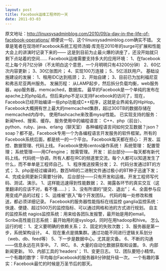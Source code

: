 ```yaml
---
layout: post
title: Facebook运维工程师的一天
date: 2011-03-03
---
```


原文地址：http://linuxsysadminblog.com/2010/09/a-day-in-the-life-of-facebook-operations/
顺便说一句，这个linuxsysadminblog.com确实不错。
文章是笔者在现场听Facebook系统工程师汤姆·库克在2010年的surge可扩展和性能大会上的讲演时记录下来的——
这是到目前为止最火爆的讲座了，还没开始就只剩下点站着的空间……
Facebook运维需要支持多大的应用环境：
1、在facebook花上每个月7亿分钟（不太明白这个意思，一个月明明只有43200分钟）
2、60亿次内容更新；
3、30亿张图片；
4、实现100万连接；
5、5亿活跃用户。
基础设施建设的发展：
1、租用IDC达到瓶颈；
2、开始自建；
3、目前已为加利福尼亚和弗吉尼亚两州服务。
发展历程：
从LAMP起步，然后拆分负载均衡，web服务器，app服务器，memcached，数据库。
最早的Facebook是一个单纯的发布在apache上的php站点。但后来php不足以支持Facebook的访问了，现在，Facebook已经开始编译一些php功能成C++程序，这就是业界闻名的HipHop。
Facebook大概拥有世上最大的memcached集群，超过300TB的数据存储在memcached内存中。
使用flashcache来改善mysql性能。
已实现支持的服务：
新闻feed、搜索、缓存。
服务使用中的编程语言：
C++、php（前台）、python、ruby、java、erlang（聊天室）
各种编程语言间如何交互数据？json？soap？都不是。Facebook专用一个为各编程语言开发服务的软件框架。所有的Facebook系统后面，都是统一的一个平台。
Facebook每天都在担心：
开发、监控、数据管理、代码上线。
Facebook使用centos操作系统！
系统管理：
配置管理；
系统管理——用CFengine；
按需管理。
开发：
前台部分——每天都有新代码上线。代码统一协调，所有人都在IRC的频道里交流。每个人都可以知道发生了什么，而不单单是工程师自己。
1、程序推送按需分发；
2、代码分发通过BT的方式；
3、php是经过编译的，数百MB的二进制文件通过极小的BT种子迅速下发；
4、完成全网更新只需要1分钟。
后台部分——只有开发和运维。开发工程师写代码、测试、演示。
1、这样能迅速得到性能数据；
2、揭露各环节的真实交互（这里翻译的应该不对，看不懂……）；
3、没有所谓的“提交、退出”；
4、全面参与应用变成产品的过程；
5、运维被“嵌入”每个开发团队。
代码的每一处修改和推送，都必须详细记录。
Facebook的服务器性能指标在线监控
ganglia监控系统：快速、便捷、超过500万的监控指标、可以通过网格和池的方式进行规划。
自主的监控系统
nagios监控系统：用来给各团队发报警，最开始是用的email。
Scribe高性能日志系统：最开始用的是syslogd，同时在用hadoop和hive。
怎么运行的呢：
1、定义要明确的依赖关系；
2、固定的失败次数；
3、服务器是第一步，系统架构设计。
4、现在重点是搞集群。通过功能不同进行逻辑关系划分（web、db、feed等）
5、下一步是数据中心。尤其是灾备。
6、不断的沟通——信息永远在共享中。
7、IRC。
8、大量的自动化数据获取和设置。
9、内部新闻更新。
10、内部工具的'headers'；
11、变更日志。
12、团队要短小精悍。
一个有趣的数字：平均每台Facebook的服务器8分钟就升级一次。
一个有趣的事实：Facebook最忙的时候是万圣节后的那天。
